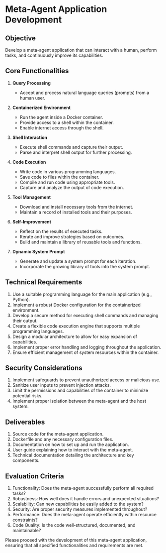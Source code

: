 # Meta-Agent Application Development

## Objective
Develop a meta-agent application that can interact with a human, perform tasks, and continuously improve its capabilities.

## Core Functionalities

1. **Query Processing**
   - Accept and process natural language queries (prompts) from a human user.

2. **Containerized Environment**
   - Run the agent inside a Docker container.
   - Provide access to a shell within the container.
   - Enable internet access through the shell.

3. **Shell Interaction**
   - Execute shell commands and capture their output.
   - Parse and interpret shell output for further processing.

4. **Code Execution**
   - Write code in various programming languages.
   - Save code to files within the container.
   - Compile and run code using appropriate tools.
   - Capture and analyze the output of code execution.

5. **Tool Management**
   - Download and install necessary tools from the internet.
   - Maintain a record of installed tools and their purposes.

6. **Self-Improvement**
   - Reflect on the results of executed tasks.
   - Iterate and improve strategies based on outcomes.
   - Build and maintain a library of reusable tools and functions.

7. **Dynamic System Prompt**
   - Generate and update a system prompt for each iteration.
   - Incorporate the growing library of tools into the system prompt.

## Technical Requirements

1. Use a suitable programming language for the main application (e.g., Python).
2. Implement a robust Docker configuration for the containerized environment.
3. Develop a secure method for executing shell commands and managing their output.
4. Create a flexible code execution engine that supports multiple programming languages.
5. Design a modular architecture to allow for easy expansion of capabilities.
6. Implement proper error handling and logging throughout the application.
7. Ensure efficient management of system resources within the container.

## Security Considerations

1. Implement safeguards to prevent unauthorized access or malicious use.
2. Sanitize user inputs to prevent injection attacks.
3. Limit the permissions and capabilities of the container to minimize potential risks.
4. Implement proper isolation between the meta-agent and the host system.

## Deliverables

1. Source code for the meta-agent application.
2. Dockerfile and any necessary configuration files.
3. Documentation on how to set up and run the application.
4. User guide explaining how to interact with the meta-agent.
5. Technical documentation detailing the architecture and key components.

## Evaluation Criteria

1. Functionality: Does the meta-agent successfully perform all required tasks?
2. Robustness: How well does it handle errors and unexpected situations?
3. Scalability: Can new capabilities be easily added to the system?
4. Security: Are proper security measures implemented throughout?
5. Performance: Does the meta-agent operate efficiently within resource constraints?
6. Code Quality: Is the code well-structured, documented, and maintainable?

Please proceed with the development of this meta-agent application, ensuring that all specified functionalities and requirements are met.
